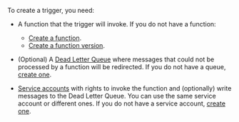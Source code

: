 To create a trigger, you need:

* A function that the trigger will invoke. If you do not have a function:

   * [Create a function](../../functions/operations/function/function-create.md).
   * [Create a function version](../../functions/operations/function/version-manage.md).

* (Optional) A [Dead Letter Queue](../../functions/concepts/dlq.md) where messages that could not be processed by a function will be redirected. If you do not have a queue, [create one](../../message-queue/operations/message-queue-new-queue.md).

* [Service accounts](../../iam/concepts/users/service-accounts.md) with rights to invoke the function and (optionally) write messages to the Dead Letter Queue. You can use the same service account or different ones. If you do not have a service account, [create one](../../iam/operations/sa/create.md).
